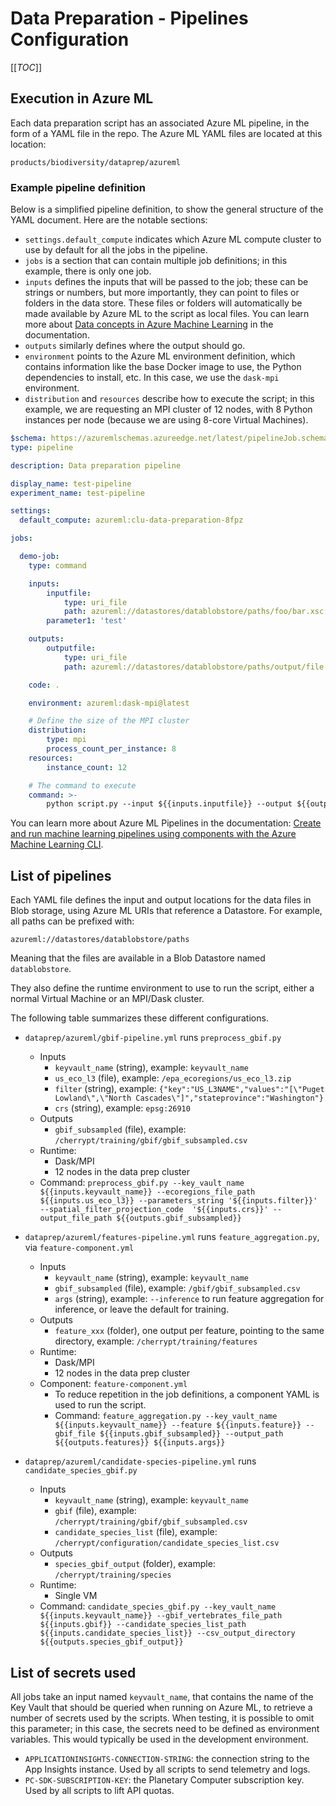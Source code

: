 # Data Preparation - Pipelines Configuration

[[_TOC_]]

## Execution in Azure ML

Each data preparation script has an associated Azure ML pipeline, in the form of a YAML file in the repo. The Azure ML YAML files are located at this location:

`products/biodiversity/dataprep/azureml`

### Example pipeline definition

Below is a simplified pipeline definition, to show the general structure of the YAML document. Here are the notable sections:

- `settings.default_compute` indicates which Azure ML compute cluster to use by default for all the jobs in the pipeline.
- `jobs` is a section that can contain multiple job definitions; in this example, there is only one job.
- `inputs` defines the inputs that will be passed to the job; these can be strings or numbers, but more importantly, they can point to files or folders in the data store. These files or folders will automatically be made available by Azure ML to the script as local files. You can learn more about [Data concepts in Azure Machine Learning](https://learn.microsoft.com/en-us/azure/machine-learning/concept-data) in the documentation.
- `outputs` similarly defines where the output should go.
- `environment` points to the Azure ML environment definition, which contains information like the base Docker image to use, the Python dependencies to install, etc. In this case, we use the `dask-mpi` environment.
- `distribution` and `resources` describe how to execute the script; in this example, we are requesting an MPI cluster of 12 nodes, with 8 Python instances per node (because we are using 8-core Virtual Machines).

```yaml
$schema: https://azuremlschemas.azureedge.net/latest/pipelineJob.schema.json
type: pipeline

description: Data preparation pipeline

display_name: test-pipeline
experiment_name: test-pipeline

settings:
  default_compute: azureml:clu-data-preparation-8fpz

jobs:

  demo-job:
    type: command

    inputs:
        inputfile:
            type: uri_file
            path: azureml://datastores/datablobstore/paths/foo/bar.xsc
        parameter1: 'test'

    outputs:
        outputfile:
            type: uri_file
            path: azureml://datastores/datablobstore/paths/output/file.csv

    code: .

    environment: azureml:dask-mpi@latest

    # Define the size of the MPI cluster
    distribution:
        type: mpi
        process_count_per_instance: 8
    resources:
        instance_count: 12

    # The command to execute
    command: >-
        python script.py --input ${{inputs.inputfile}} --output ${{outputs.outputfile}} --parameter '${{inputs.parameter1}}'
```

You can learn more about Azure ML Pipelines in the documentation: [Create and run machine learning pipelines using components with the Azure Machine Learning CLI](https://learn.microsoft.com/en-us/azure/machine-learning/how-to-create-component-pipelines-cli).

## List of pipelines

Each YAML file defines the input and output locations for the data files in Blob storage, using Azure ML URIs that reference a Datastore. For example, all paths can be prefixed with:

`azureml://datastores/datablobstore/paths`

Meaning that the files are available in a Blob Datastore named `datablobstore`.

They also define the runtime environment to use to run the script, either a normal Virtual Machine or an MPI/Dask cluster.

The following table summarizes these different configurations.

- `dataprep/azureml/gbif-pipeline.yml` runs `preprocess_gbif.py`
  - Inputs
    - `keyvault_name` (string), example: `keyvault_name`
    - `us_eco_l3` (file), example: `/epa_ecoregions/us_eco_l3.zip`
    - `filter` (string), example: `{"key":"US_L3NAME","values":"[\"Puget Lowland\",\"North Cascades\"]","stateprovince":"Washington"}`
    - `crs` (string), example: `epsg:26910`
  - Outputs
    - `gbif_subsampled` (file), example: `/cherrypt/training/gbif/gbif_subsampled.csv`
  - Runtime:
    - Dask/MPI
    - 12 nodes in the data prep cluster
  - Command: `preprocess_gbif.py --key_vault_name ${{inputs.keyvault_name}} --ecoregions_file_path ${{inputs.us_eco_l3}} --parameters_string '${{inputs.filter}}' --spatial_filter_projection_code  '${{inputs.crs}}' --output_file_path ${{outputs.gbif_subsampled}}`

- `dataprep/azureml/features-pipeline.yml` runs `feature_aggregation.py`, via `feature-component.yml`
  - Inputs
    - `keyvault_name` (string), example: `keyvault_name`
    - `gbif_subsampled` (file), example: `/gbif/gbif_subsampled.csv`
    - `args` (string), example: `--inference` to run feature aggregation for inference, or leave the default for training.
  - Outputs
    - `feature_xxx` (folder), one output per feature, pointing to the same directory, example: `/cherrypt/training/features`
  - Runtime:
    - Dask/MPI
    - 12 nodes in the data prep cluster
  - Component: `feature-component.yml`
    - To reduce repetition in the job definitions, a component YAML is used to run the script.
    - Command: `feature_aggregation.py --key_vault_name ${{inputs.keyvault_name}} --feature ${{inputs.feature}} --gbif_file ${{inputs.gbif_subsampled}} --output_path ${{outputs.features}} ${{inputs.args}}`

- `dataprep/azureml/candidate-species-pipeline.yml` runs `candidate_species_gbif.py`
  - Inputs
    - `keyvault_name` (string), example: `keyvault_name`
    - `gbif` (file), example: `/cherrypt/training/gbif/gbif_subsampled.csv`
    - `candidate_species_list` (file), example: `/cherrypt/configuration/candidate_species_list.csv`
  - Outputs
    - `species_gbif_output` (folder), example: `/cherrypt/training/species`
  - Runtime:
    - Single VM
  - Command: `candidate_species_gbif.py --key_vault_name ${{inputs.keyvault_name}} --gbif_vertebrates_file_path ${{inputs.gbif}} --candidate_species_list_path ${{inputs.candidate_species_list}} --csv_output_directory ${{outputs.species_gbif_output}}`

## List of secrets used

All jobs take an input named `keyvault_name`, that contains the name of the Key Vault that should be queried when running on Azure ML, to retrieve a number of secrets used by the scripts. When testing, it is possible to omit this parameter; in this case, the secrets need to be defined as environment variables. This would typically be used in the development environment.

- `APPLICATIONINSIGHTS-CONNECTION-STRING`: the connection string to the App Insights instance. Used by all scripts to send telemetry and logs.
- `PC-SDK-SUBSCRIPTION-KEY`: the Planetary Computer subscription key. Used by all scripts to lift API quotas.
